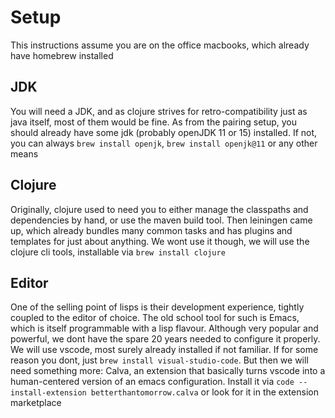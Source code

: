# Setup
This instructions assume you are on the office macbooks, which already have homebrew installed

## JDK
You will need a JDK, and as clojure strives for retro-compatibility just as java itself, most of them would be fine. As from the pairing setup, you should already have some jdk (probably openJDK 11 or 15) installed. If not, you can always `brew install openjk`, `brew install openjk@11` or any other means

## Clojure
Originally, clojure used to need you to either manage the classpaths and dependencies by hand, or use the maven build tool. Then leiningen came up, which already bundles many common tasks and has plugins and templates for just about anything. We wont use it though, we will use the clojure cli tools, installable via `brew install clojure`

## Editor
One of the selling point of lisps is their development experience, tightly coupled to the editor of choice. The old school tool for such is Emacs, which is itself programmable with a lisp flavour. Although very popular and powerful, we dont have the spare 20 years needed to configure it properly. We will use vscode, most surely already installed if not familiar. If for some reason you dont, just `brew install visual-studio-code`.
But then we will need something more: Calva, an extension that basically turns vscode into a human-centered version of an emacs configuration. Install it via `code --install-extension betterthantomorrow.calva` or look for it in the extension marketplace